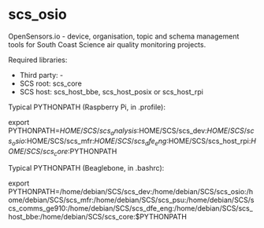# scs_osio
OpenSensors.io - device, organisation, topic and schema management tools for South Coast Science  air quality
monitoring projects.

Required libraries: 

* Third party: -
* SCS root: scs_core
* SCS host: scs_host_bbe, scs_host_posix or scs_host_rpi



Typical PYTHONPATH (Raspberry Pi, in .profile):

export PYTHONPATH=$HOME/SCS/scs_analysis:$HOME/SCS/scs_dev:$HOME/SCS/scs_osio:$HOME/SCS/scs_mfr:$HOME/SCS/scs_dfe_eng:$HOME/SCS/scs_host_rpi:$HOME/SCS/scs_core:$PYTHONPATH



Typical PYTHONPATH (Beaglebone, in .bashrc):

export PYTHONPATH=/home/debian/SCS/scs_dev:/home/debian/SCS/scs_osio:/home/debian/SCS/scs_mfr:/home/debian/SCS/scs_psu:/home/debian/SCS/scs_comms_ge910:/home/debian/SCS/scs_dfe_eng:/home/debian/SCS/scs_host_bbe:/home/debian/SCS/scs_core:$PYTHONPATH
